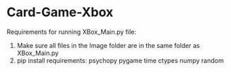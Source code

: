 # Card-Game-Xbox

Requirements for running XBox_Main.py file:

1) Make sure all files in the Image folder are in the same folder as XBox_Main.py
2) pip install requirements:
psychopy
pygame
time
ctypes
numpy
random
